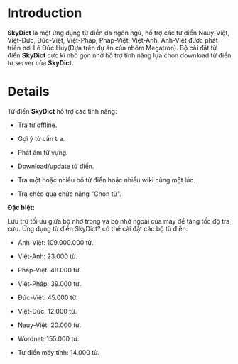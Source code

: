 # Introduction #

**SkyDict** là một ứng dụng từ điển đa ngôn ngữ, hổ trợ các từ điển Nauy-Việt, Việt-Đức, Đức-Việt, Việt-Pháp, Pháp-Việt, Việt-Anh, Anh-Việt được phát triển bởi Lê Đức Huy(Dựa trên dự án của nhóm Megatron). Bộ cài đặt từ điển **SkyDict** cực kì nhỏ gọn nhờ hổ trợ tính năng lựa chọn download từ điển từ server của **SkyDict**.

# Details #

Từ điển **SkyDict** hổ trợ các tính năng:

- Tra từ offline.

- Gợi ý từ cần tra.

- Phát âm từ vựng.

- Download/update từ điển.

- Tra một hoặc nhiều bộ từ điển hoặc nhiều wiki cùng một lúc.

- Tra chéo qua chức năng "Chọn từ".

**Đặc biệt:**

Lưu trữ tối ưu giữa bộ nhớ trong và bộ nhớ ngoài của máy để tăng tốc độ tra cứu. Ứng dụng từ điển SkyDict? có thể cài đặt các bộ từ điển:

- Anh-Việt: 109.000.000 từ.

- Việt-Anh: 23.000 từ.

- Pháp-Việt: 48.000 từ.

- Việt-Pháp: 39.000 từ.

- Đức-Việt: 45.000 từ.

- Việt-Đức: 12.000 từ.

- Nauy-Việt: 20.000 từ.

- Wordnet: 155.000 từ.

- Từ điển máy tính: 14.000 từ.